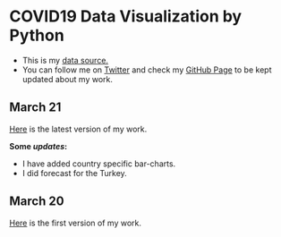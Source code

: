 # COVID19 Data Visualization by Python

- This is my [data source.](https://ourworldindata.org/coronavirus-source-data)  
- You can follow me on [Twitter](https://twitter.com/BaturalpYalcin) and check my [GitHub Page](https://github.com/baturalpyalcinn) to be kept updated about my work.

## March 21
[Here](Covid19_March_21.html) is the latest version of my work.

**Some *updates*:**    
- I have added country specific bar-charts.  
- I did forecast for the Turkey.  

## March 20
[Here](Covid19_March_20.html) is the first version of my work.



